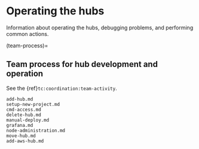 # Operating the hubs

Information about operating the hubs, debugging problems, and performing common actions.

(team-process)=
## Team process for hub development and operation

See the {ref}`tc:coordination:team-activity`.

```{toctree}
add-hub.md
setup-new-project.md
cmd-access.md
delete-hub.md
manual-deploy.md
grafana.md
node-administration.md
move-hub.md
add-aws-hub.md
```
